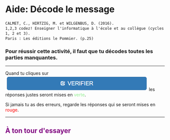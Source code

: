 # Aide: Décode le message

```
CALMET, C., HIRTZIG, M. et WILGENBUS, D. (2016).
1,2,3 codez! Enseigner l'informatique à l'école et au collègue (cycles 1, 2 et 3).
Paris : Les éditions le Pommier. (p.25)
```

### Pour réussir cette activité, il faut que tu décodes toutes les parties manquantes.

***

Quand tu cliques sur
![Bouton vérifier][btn_verifier]
les réponses justes seront mises en <span style="color:lightgreen">verte</span>.


Si jamais tu as des erreurs, regarde les réponses qui se seront mises en <span style="color:red">rouge</span>.

***

## <span style="color: #800080">À ton tour d'essayer</span>

[btn_verifier]: img/codage_btn_verifier.png